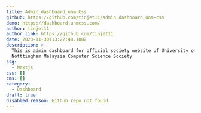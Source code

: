 ```yaml
---
title: Admin_dashboard_unm Css
github: https://github.com/tinjet11/admin_dashboard_unm-css
demo: https://dashboard.unmcss.com/
author: tinjet11
author_link: https://github.com/tinjet11
date: 2023-11-30T13:27:48.188Z
description: >-
  This is admin dashboard for official society website of University of
  Notttingham Malaysia Computer Science Society
ssg:
  - Nextjs
css: []
cms: []
category:
  - Dashboard
draft: true
disabled_reason: Github repo not found
---
```

